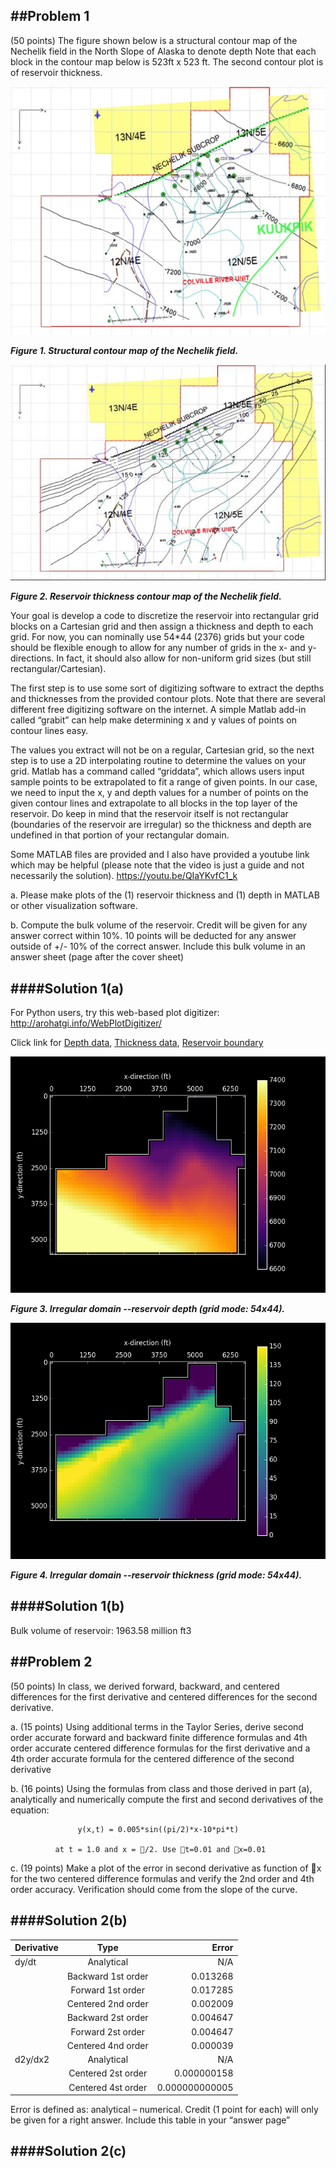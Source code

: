 ##Problem 1
-------
(50 points) The figure shown below is a structural contour map of the Nechelik field in the North Slope of Alaska to denote depth Note that each block in the contour map below is 523ft x 523 ft. The second contour plot is of reservoir thickness.

![Figure 1](https://github.com/JostineHo/PGE392K-ReservoirSimulation/blob/master/ContourDepth.png?raw=true)

**_Figure 1. Structural contour map of the Nechelik field._**

![Figure 2](https://github.com/JostineHo/PGE392K-ReservoirSimulation/blob/master/ContourThickness.png?raw=true)

**_Figure 2. Reservoir thickness contour map of the Nechelik field._**

Your goal is develop a code to discretize the reservoir into rectangular grid blocks on a Cartesian grid and then assign a thickness and depth to each grid. For now, you can nominally use 54*44 (2376) grids but your code should be flexible enough to allow for any number of grids in the x- and y- directions. In fact, it should also allow for non-uniform grid sizes (but still rectangular/Cartesian).

The first step is to use some sort of digitizing software to extract the depths and thicknesses from the provided contour plots. Note that there are several different free digitizing software on the internet. A simple Matlab add-in called “grabit” can help make determining x and y values of points on contour lines easy.

The values you extract will not be on a regular, Cartesian grid, so the next step is to use a 2D interpolating routine to determine the values on your grid. Matlab has a command called “griddata”, which allows users input sample points to be extrapolated to fit a range of given points. In our case, we need to input the x, y and depth values for a number of points on the given contour lines and extrapolate to all  blocks in the top layer of the reservoir. Do keep in mind that the reservoir itself is not rectangular (boundaries of the reservoir are irregular) so the thickness and depth are undefined in that portion of your rectangular domain.

Some MATLAB files are provided and I also have provided a youtube link which may be helpful (please note that the video is just a guide and not necessarily the solution). https://youtu.be/QIaYKvfC1_k

a.	Please make plots of the (1) reservoir thickness and (1) depth in MATLAB or other visualization software.

b.	Compute the bulk volume of the reservoir. Credit will be given for any answer correct within 10%. 10 points will be deducted for any answer outside of +/- 10% of the correct answer. Include this bulk volume in an answer sheet (page after the cover sheet)

####Solution 1(a)
-------
For Python users, try this web-based plot digitizer: http://arohatgi.info/WebPlotDigitizer/

Click link for [Depth data](https://github.com/JostineHo/PGE392K-ReservoirSimulation/blob/master/res_depth.csv), [Thickness data](https://github.com/JostineHo/PGE392K-ReservoirSimulation/blob/master/res_thickness.csv), [Reservoir boundary](https://github.com/JostineHo/PGE392K-ReservoirSimulation/blob/master/bound.csv)

![Figure 3](https://github.com/JostineHo/PGE392K-ReservoirSimulation/blob/master/res_depth_masked.png?raw=true)

**_Figure 3. Irregular domain --reservoir depth (grid mode: 54x44)._**

![Figure 4](https://github.com/JostineHo/PGE392K-ReservoirSimulation/blob/master/res_thickness_masked.png?raw=true)

**_Figure 4. Irregular domain --reservoir thickness (grid mode: 54x44)._**

####Solution 1(b)
-------
Bulk volume of reservoir: 1963.58 million ft3

##Problem 2
-------
(50 points) In class, we derived forward, backward, and centered differences for the first derivative and centered differences for the second derivative.

a.	(15 points) Using additional terms in the Taylor Series, derive second order accurate forward and backward finite difference formulas and 4th order accurate centered difference formulas for the first derivative and a 4th order accurate formula for the centered difference of the second derivative 

b.	(16 points) Using the formulas from class and those derived in part (a), analytically and numerically compute the first and second derivatives of the equation:
                   
                   y(x,t) = 0.005*sin((pi/2)*x-10*pi*t)
              
              at t = 1.0 and x = /2. Use t=0.01 and x=0.01
 
c.	(19 points) Make a plot of the error in second derivative as function of x for the two centered difference formulas and verify the 2nd order and 4th order accuracy. Verification should come from the slope of the curve.

####Solution 2(b)
-------
| Derivative   | Type           | Error |
| -------------|:--------------:| -----:|
| dy/dt        | Analytical     | N/A |
|       | Backward 1st order      |  0.013268 |
|  | Forward 1st order      | 0.017285 |
|      | Centered 2nd order | 0.002009 |
|       |  Backward 2st order       |  0.004647 |
|  | Forward 2st order       |    0.004647|
| | Centered 4nd order | 0.000039 |
| d2y/dx2      | Analytical | N/A |
|       | Centered 2st order      | 0.000000158 |
|  | Centered 4st order      | 0.000000000005 |

Error is defined as: analytical – numerical. Credit (1 point for each) will only be given for a right answer. Include this table in your “answer page”

####Solution 2(c)
-------


